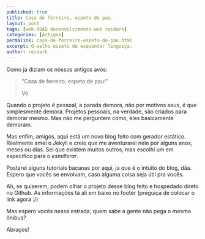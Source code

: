 ```yaml
---
published: true
title: Casa de ferreiro, espeto de pau.
layout: post
tags: [web.ROAD desenvolvimento-web reidark]
categories: [Artigos]
permalink: casa-de-ferreiro-espeto-de-pau.html
excerpt: O velho espeto de esquentar linguiça.
author: reidark
---
```

Como ja diziam os nóssos antigos avós:

> "Casa de ferreiro, espeto de pau!"
>
> Vó

Quando o projeto é pessoal, a parada demora, não por motivos seus, é que simplesmente demora. Projetos pessoais, na verdade, são criados para demorar mesmo. Mas não me perguntem como, eles basicamente demoram.

Mas enfim, amigos, aqui está um novo blog feito com gerador estático. Realmente amei o Jekyll e creio que me aventurarei nele por alguns anos, meses ou dias. Sei que existem muitos outros, mas escolhi um em específico para o *esmilhirar*.

Postarei alguns tutoriais bacanas por aqui, ja que é o intuito do blog, dãa. Espero que vocês se envolvam, caso alguma coisa seja útil pra vocês.

Ah, se quiserem, podem olhar o projeto desse blog feito e hospedado direto no Github. As informações tá ali em baixo no footer (preguiça de colocar o link agora :/)

Mas espero vocês nessa estrada, quem sabe a gente não pega o mesmo ônibus?

Abraços!
